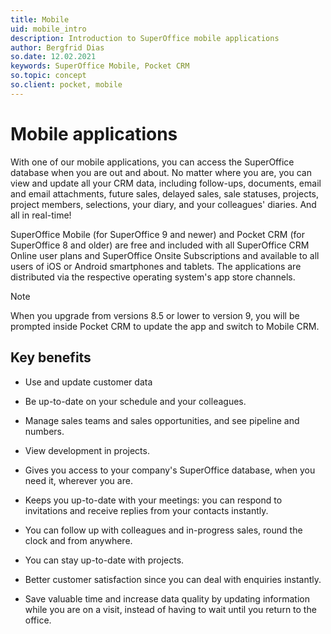 ```yaml
---
title: Mobile
uid: mobile_intro
description: Introduction to SuperOffice mobile applications
author: Bergfrid Dias
so.date: 12.02.2021
keywords: SuperOffice Mobile, Pocket CRM
so.topic: concept
so.client: pocket, mobile
---
```


# Mobile applications

With one of our mobile applications, you can access the SuperOffice database when you are out and about. No matter where you are, you can view and update all your CRM data, including follow-ups, documents, email and email attachments, future sales, delayed sales, sale statuses, projects, project members, selections, your diary, and your colleagues' diaries. And all in real-time!

SuperOffice Mobile (for SuperOffice 9 and newer) and Pocket CRM (for SuperOffice 8 and older) are free and included with all SuperOffice CRM Online user plans and SuperOffice Onsite Subscriptions and available to all users of iOS or Android smartphones and tablets. The applications are distributed via the respective operating system's app store channels.

> [!NOTE]
> When you upgrade from versions 8.5 or lower to version 9, you will be prompted inside Pocket CRM to update the app and switch to Mobile CRM.

## Key benefits

* Use and update customer data

* Be up-to-date on your schedule and your colleagues.

* Manage sales teams and sales opportunities, and see pipeline and numbers.

* View development in projects.

* Gives you access to your company's SuperOffice database, when you need it, wherever you are.

* Keeps you up-to-date with your meetings: you can respond to invitations and receive replies from your contacts instantly.

* You can follow up with colleagues and in-progress sales, round the clock and from anywhere.

* You can stay up-to-date with projects.

* Better customer satisfaction since you can deal with enquiries instantly.

* Save valuable time and increase data quality by updating information while you are on a visit, instead of having to wait until you return to the office.

<!-- Referenced links -->

<!-- Referenced images -->
